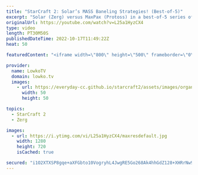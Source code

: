 ```yaml
---
title: "StarCraft 2: Solar’s MASS Baneling Strategies! (Best-of-5)"
excerpt: "Solar (Zerg) versus MaxPax (Protoss) in a best-of-5 series of StarCraft 2. This match is the Grand Finals of the ESL Open Cup 142. Solar decides to play mass Baneling over and over again.  Support my work on Patreon: https://www.patreon.com/lowkotv Become a YouTube member: https://lowko.tv/join  More"
originalUrl: https://youtube.com/watch?v=L25a1HyzCX4
type: video
length: PT30M50S
publishedDateTime: 2022-10-17T11:49:22Z
heat: 50

featuredContent: "<iframe width=\"800\" height=\"500\" frameborder=\"0\" src=\"https://www.youtube.com/embed/L25a1HyzCX4\" allow=\"accelerometer; autoplay; encrypted-media; gyroscope; picture-in-picture\" allowfullscreen></iframe>"

provider:
  name: LowkoTV
  domain: lowko.tv
  images:
    - url: https://everyday-cc.github.io/starcraft2/assets/images/organizations/lowko.tv-50x50.jpg
      width: 50
      height: 50

topics:
  - StarCraft 2
  - Zerg

images:
  - url: https://i.ytimg.com/vi/L25a1HyzCX4/maxresdefault.jpg
    width: 1280
    height: 720
    isCached: true

secured: "i1O2XTXSP8gqe+aXFGbto10VogryhL4JwgRE5Go268Ak4hhGdZ128+XHRrNw9lRUAvSFMqruT+vk9JCXNU1vbkrzVjTB86EbL++VEIryVED8YbDA2iiTzTle6H6cKv82MzxE3PgudmDwUB13/lTIBoMw4zJYld+W4Js2XcTqJnqD01B7Ncb2Sm7c0B5O2jWiO7MVN0AujAmzXyH7fQiCFSHPv9EoY/D+F89ZdDC0lf4QDqt5Fit3OIYvlxtaGTNevfJzy8zMIQJ1+a00Wp46dmv/41bipHe1H6z5JNdsBgeASrF7s1Wi7e7/QZWgPp4lLfoe2UnmqDIN+9qfv7AAIUI+jhwfVXrEJAPPcivuph/5YOui3SY4TE+MV4FXxb8OVv5OmNT5ijrhDGhyNAqQMtjLR03aLhRz4u7gnrBwez4=;KDXQrIGictDxSRxYT69tGA=="
---
```


